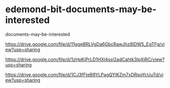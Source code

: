 # edemond-bit-documents-may-be-interested
 documents-may-be-interested
 
 https://drive.google.com/file/d/11ggeBRLVgDa6GbcRawJhz8IDW5_EgTFg/view?usp=sharing
 
 https://drive.google.com/file/d/1zHpKjPrLD1HXl4ssI2adCahtk3IpXiRC/view?usp=sharing
 
 https://drive.google.com/file/d/1CJ3fFteB9YLPagQYlKZm7xDRqoYcUuTd/view?usp=sharing
